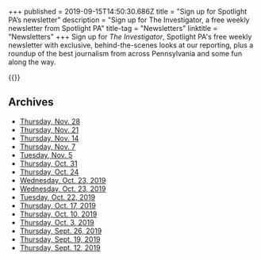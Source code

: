 +++
published = 2019-09-15T14:50:30.686Z
title = "Sign up for Spotlight PA’s newsletter"
description = "Sign up for The Investigator, a free weekly newsletter from Spotlight PA"
title-tag = "Newsletters"
linktitle = "Newsletters"
+++
Sign up for _The Investigator_, Spotlight PA's free weekly newsletter with exclusive, behind-the-scenes looks at our reporting, plus a roundup of the best journalism from across Pennsylvania and some fun along the way.

{{<newsletter-form>}}

## Archives
* [Thursday, Nov. 28](http://eepurl.com/gKDpZr)
* [Thursday, Nov. 21](http://eepurl.com/gKhUD1)
* [Thursday, Nov. 14](http://eepurl.com/gJvlf9)
* [Thursday, Nov. 7](http://eepurl.com/gIPXmH)
* [Tuesday, Nov. 5](http://eepurl.com/gIEl_v)
* [Thursday, Oct. 31](http://eepurl.com/gIaCFz)
* [Thursday, Oct. 24](http://eepurl.com/gHkXWj)
* [Wednesday, Oct. 23, 2019](http://eepurl.com/gHvIZD)
* [Wednesday, Oct. 23, 2019](http://eepurl.com/gHp8Tz)
* [Tuesday, Oct. 22, 2019](http://eepurl.com/gHh1Gj)
* [Thursday, Oct. 17, 2019](http://eepurl.com/gGJf9f)
* [Thursday, Oct. 10, 2019](http://eepurl.com/gFmYXv)
* [Thursday, Oct. 3, 2019](http://eepurl.com/gEB2Af)
* [Thursday, Sept. 26, 2019](http://eepurl.com/gDUHcj)
* [Thursday, Sept. 19, 2019](http://eepurl.com/gDAg8P)
* [Thursday, Sept. 12, 2019](http://eepurl.com/gBr0ez)

